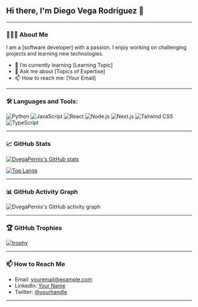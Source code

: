 ## Hi there, I'm Diego Vega Rodríguez 👋

---

### 👨🏻‍💻 About Me

I am a [software developer] with a passion. I enjoy working on challenging projects and learning new technologies.

- 🌱 I’m currently learning [Learning Topic]
- 💬 Ask me about [Topics of Expertise]
- 📫 How to reach me: [Your Email]

---

### 🛠️ Languages and Tools:

![Python](https://img.shields.io/badge/-Python-333333?style=flat&logo=python)
![JavaScript](https://img.shields.io/badge/-JavaScript-333333?style=flat&logo=javascript)
![React](https://img.shields.io/badge/-React-333333?style=flat&logo=react)
![Node.js](https://img.shields.io/badge/-Node.js-333333?style=flat&logo=node.js)
![Next.js](https://img.shields.io/badge/-Next.js-333333?style=flat&logo=next.js)
![Tailwind CSS](https://img.shields.io/badge/-Tailwind_CSS-333333?style=flat&logo=tailwind-css)
![TypeScript](https://img.shields.io/badge/-TypeScript-333333?style=flat&logo=typescript)

---

### 📈 GitHub Stats

[![DvegaPernix's GitHub stats](https://github-readme-stats.vercel.app/api?username=DvegaPernix&show_icons=true&theme=radical)](https://github.com/DvegaPernix/github-readme-stats)

[![Top Langs](https://github-readme-stats.vercel.app/api/top-langs/?username=DvegaPernix&layout=compact&theme=radical)](https://github.com/DvegaPernix/github-readme-stats)

---

### 📊 GitHub Activity Graph

![DvegaPernix's GitHub activity graph](https://activity-graph.herokuapp.com/graph?username=DvegaPernix&theme=radical)

---

### 🏆 GitHub Trophies

[![trophy](https://github-profile-trophy.vercel.app/?username=DvegaPernix&theme=radical)](https://github.com/DvegaPernix/github-profile-trophy)


---

### 📫 How to Reach Me

- Email: [youremail@example.com](mailto:youremail@example.com)
- LinkedIn: [Your Name](https://www.linkedin.com/in/yourname/)
- Twitter: [@yourhandle](https://twitter.com/yourhandle)

---
